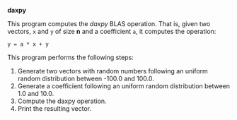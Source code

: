 **daxpy**

This program computes the *daxpy* BLAS operation. That is, given two vectors, `x`
and `y` of size **n** and a coefficient `a`, it computes the operation:

~~~
y = a * x + y
~~~

This program performs the following steps:

1. Generate two vectors with random numbers following an uniform random distribution
between -100.0 and 100.0.
2. Generate a coefficient following an uniform random distribution between 1.0
and 10.0.
3. Compute the daxpy operation.
4. Print the resulting vector.
